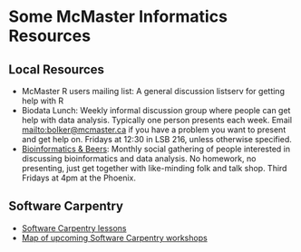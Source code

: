 Some McMaster Informatics Resources
===================================

Local Resources
---------------

* McMaster R users mailing list: A general discussion listserv for getting help
with R
* Biodata Lunch: Weekly informal discussion group where people can get help with
data analysis. Typically one person presents each week. Email
<mailto:bolker@mcmaster.ca> if you have a problem you want to present and get help
on. Fridays at 12:30 in LSB 216, unless otherwise specified.
* [Bioinformatics &amp;
Beers](https://www.meetup.com/McMaster-Bioinformatics-Meet-Up/): Monthly social
gathering of people interested in discussing bioinformatics and data analysis.
No homework, no presenting, just get together with like-minding folk and talk
shop. Third Fridays at 4pm at the Phoenix.

Software Carpentry
------------------

* [Software Carpentry lessons](https://software-carpentry.org/lessons/)
* [Map of upcoming Software Carpentry
workshops](https://software-carpentry.org/workshops/)

